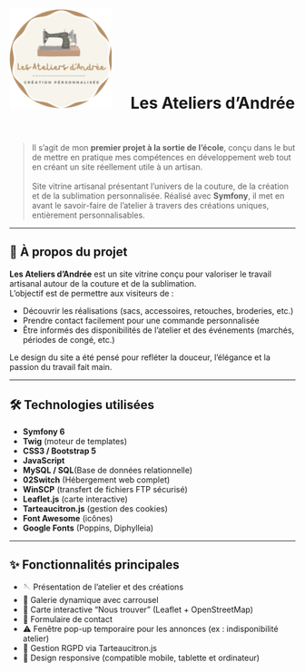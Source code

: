 # <img src="./public/divers/images/logo.png" alt="Logo Les Ateliers d'Andrée" width="180"> &nbsp;&nbsp;&nbsp; Les Ateliers d’Andrée<br><br>

> Il s’agit de mon **premier projet à la sortie de l’école**, conçu dans le but de mettre en pratique mes compétences en développement web tout en créant un site réellement utile à un artisan.<br><br>
> Site vitrine artisanal présentant l’univers de la couture, de la création et de la sublimation personnalisée.
> Réalisé avec **Symfony**, il met en avant le savoir-faire de l’atelier à travers des créations uniques, entièrement personnalisables.


---

## 🌸 À propos du projet

**Les Ateliers d’Andrée** est un site vitrine conçu pour valoriser le travail artisanal autour de la couture et de la sublimation.  
L’objectif est de permettre aux visiteurs de :
- Découvrir les réalisations (sacs, accessoires, retouches, broderies, etc.)
- Prendre contact facilement pour une commande personnalisée
- Être informés des disponibilités de l’atelier et des événements (marchés, périodes de congé, etc.)

Le design du site a été pensé pour refléter la douceur, l’élégance et la passion du travail fait main.

---

## 🛠️ Technologies utilisées

- **Symfony 6**
- **Twig** (moteur de templates)
- **CSS3 / Bootstrap 5**
- **JavaScript**
- **MySQL / SQL**(Base de données relationnelle)  
- **02Switch** (Hébergement web complet) 
- **WinSCP** (transfert de fichiers FTP sécurisé)
- **Leaflet.js** (carte interactive)
- **Tarteaucitron.js** (gestion des cookies)
- **Font Awesome** (icônes)
- **Google Fonts** (Poppins, Diphylleia)
  
---

## ✨ Fonctionnalités principales

- 🪡 Présentation de l’atelier et des créations  
- 📸 Galerie dynamique avec carrousel 
- 📍 Carte interactive “Nous trouver” (Leaflet + OpenStreetMap)  
- 💬 Formulaire de contact  
- ⚠️ Fenêtre pop-up temporaire pour les annonces (ex : indisponibilité atelier)  
- 🍪 Gestion RGPD via Tarteaucitron.js  
- 📱 Design responsive (compatible mobile, tablette et ordinateur)


